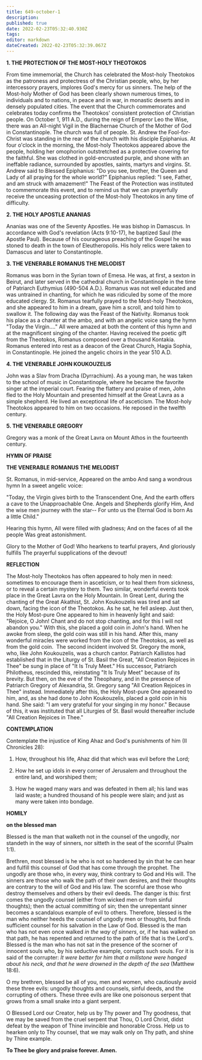 ```yaml
---
title: 649-october-1
description: 
published: true
date: 2022-02-23T05:32:40.930Z
tags: 
editor: markdown
dateCreated: 2022-02-23T05:32:39.067Z
---
```



**1. THE PROTECTION OF THE MOST-HOLY THEOTOKOS**

From time immemorial, the Church has celebrated the Most-holy Theotokos as the patroness and protectress of the Christian people, who, by her intercessory prayers, implores God's mercy for us sinners. The help of the Most-holy Mother of God has been clearly shown numerous times, to individuals and to nations, in peace and in war, in monastic deserts and in densely populated cities. The event that the Church commemorates and celebrates today confirms the Theotokos' consistent protection of Christian people. On October 1, 911 A.D., during the reign of Emperor Leo the Wise, there was an All-night Vigil in the Blachernae Church of the Mother of God in Constantinople. The church was full of people. St. Andrew the Fool-for-Christ was standing in the rear of the church with his disciple Epiphanius. At four o'clock in the morning, the Most-holy Theotokos appeared above the people, holding her omophorion outstretched as a protective covering for the faithful. She was clothed in gold-encrusted purple, and shone with an ineffable radiance, surrounded by apostles, saints, martyrs and virgins. St. Andrew said to Blessed Epiphanius: "Do you see, brother, the Queen and Lady of all praying for the whole world?" Epiphanius replied: "I see, Father, and am struck with amazement!" The Feast of the Protection was instituted to commemorate this event, and to remind us that we can prayerfully receive the unceasing protection of the Most-holy Theotokos in any time of difficulty.

**2. THE HOLY APOSTLE ANANIAS**

Ananias was one of the Seventy Apostles. He was bishop in Damascus. In accordance with God's revelation (Acts 9:10-17), he baptized Saul (the Apostle Paul). Because of his courageous preaching of the Gospel he was stoned to death in the town of Eleutheropolis. His holy relics were taken to Damascus and later to Constantinople.

**3. THE VENERABLE ROMANUS THE MELODIST**

Romanus was born in the Syrian town of Emesa. He was, at first, a sexton in Beirut, and later served in the cathedral church in Constantinople in the time of Patriarch Euthymius (490-504 A.D.). Romanus was not well educated and was untrained in chanting, for which he was ridiculed by some of the more educated clergy. St. Romanus tearfully prayed to the Most-holy Theotokos, and she appeared to him in a dream, gave him a scroll, and told him to swallow it. The following day was the Feast of the Nativity. Romanus took his place as a chanter at the ambo, and with an angelic voice sang the hymn "Today the Virgin…." All were amazed at both the content of this hymn and at the magnificent singing of the chanter. Having received the poetic gift from the Theotokos, Romanus composed over a thousand Kontakia. Romanus entered into rest as a deacon of the Great Church, Hagia Sophia, in Constantinople. He joined the angelic choirs in the year 510 A.D.

**4. THE VENERABLE JOHN KOUKOUZELIS**

John was a Slav from Dracha (Dyrrachium). As a young man, he was taken to the school of music in Constantinople, where he became the favorite singer at the imperial court. Fearing the flattery and praise of men, John fled to the Holy Mountain and presented himself at the Great Lavra as a simple shepherd. He lived an exceptional life of asceticism. The Most-holy Theotokos appeared to him on two occasions. He reposed in the twelfth century.

**5. THE VENERABLE GREGORY**

Gregory was a monk of the Great Lavra on Mount Athos in the fourteenth century.



**HYMN OF PRAISE**

**THE VENERABLE ROMANUS THE MELODIST**

St. Romanus, in mid-service,
Appeared on the ambo
And sang a wondrous hymn
In a sweet angelic voice:

"Today, the Virgin gives birth to the Transcendent One,
And the earth offers a cave to the Unapproachable One.
Angels and Shepherds glorify Him,
And the wise men journey with the star--
For unto us the Eternal God is born
As a little Child."

Hearing this hymn,
All were filled with gladness;
And on the faces of all the people
Was great astonishment.

Glory to the Mother of God!
Who hearkens to tearful prayers,
And gloriously fulfills
The prayerful supplications of the devout!


**REFLECTION**

The Most-holy Theotokos has often appeared to holy men in need: sometimes to encourage them in asceticism, or to heal them from sickness, or to reveal a certain mystery to them. Two similar, wonderful events took place in the Great Lavra on the Holy Mountain. In Great Lent, during the chanting of the Great Akathist, St. John Koukouzelis was tired and sat down, facing the icon of the Theotokos. As he sat, he fell asleep. Just then, the Holy Most-pure One appeared to him in heavenly light and said: "Rejoice, O John! Chant and do not stop chanting, and for this I will not abandon you." With this, she placed a gold coin in John's hand. When he awoke from sleep, the gold coin was still in his hand. After this, many wonderful miracles were worked from the icon of the Theotokos, as well as from the gold coin. 
The second incident involved St. Gregory the monk, who, like John Koukouzelis, was a church cantor. Patriarch Kallistos had established that in the Liturgy of St. Basil the Great, "All Creation Rejoices in Thee" be sung in place of "It Is Truly Meet." His successor, Patriarch Philotheus, rescinded this, reinstating "It Is Truly Meet" because of its brevity. But then, on the eve of the Theophany, and in the presence of Patriarch Gregory of Alexandria, St. Gregory sang "All Creation Rejoices in Thee" instead. Immediately after this, the Holy Most-pure One appeared to him, and, as she had done to John Koukouzelis, placed a gold coin in his hand. She said: "I am very grateful for your singing in my honor." Because of this, it was instituted that all Liturgies of St. Basil would thereafter include "All Creation Rejoices in Thee."



**CONTEMPLATION**


Contemplate the injustice of King Ahaz and God's punishments of him (II Chronicles 28):

1.  How, throughout his life, Ahaz did that which was evil before the Lord;

1.  How he set up idols in every corner of Jerusalem and throughout the entire land, and worshiped them;

1.  How he waged many wars and was defeated in them all; his land was laid waste; a hundred thousand of his people were slain; and just as many were taken into bondage.



**HOMILY**

**on the blessed man**


Blessed is the man that walketh not in the counsel of the ungodly, nor standeth in the way of sinners, nor sitteth in the seat of the scornful (Psalm 1:1).

Brethren, most blessed is he who is not so hardened by sin that he can hear and fulfill this counsel of God that has come through the prophet. The ungodly are those who, in every way, think contrary to God and His will. The sinners are those who walk the path of their own desires, and their thoughts are contrary to the will of God and His law. The scornful are those who destroy themselves and others by their evil deeds. The danger is this: first comes the ungodly counsel (either from wicked men or from sinful thoughts); then the actual committing of sin; then the unrepentant sinner becomes a scandalous example of evil to others. Therefore, blessed is the man who neither heeds the counsel of ungodly men or thoughts, but finds sufficient counsel for his salvation in the Law of God. Blessed is the man who has not even once walked *in the way of sinners*, or, if he has walked on that path, he has repented and returned to the path of life that is the Lord's. Blessed is the man who has not sat in the presence of the scorner of innocent souls who, by his seductive example, corrupts such souls. For it is said of the corrupter: *It were better for him that a millstone were hanged about his neck, and that he were drowned in the depth of the sea* (Matthew 18:6).

O my brethren, blessed be all of you, men and women, who cautiously avoid these three evils: ungodly thoughts and counsels, sinful deeds, and the corrupting of others. These three evils are like one poisonous serpent that grows from a small snake into a giant serpent.

O Blessed Lord our Creator, help us by Thy power and Thy goodness, that we may be saved from the cruel serpent that Thou, O Lord Christ, didst defeat by the weapon of Thine invincible and honorable Cross. Help us to hearken only to Thy counsel, that we may walk only on Thy path, and shine by Thine example.

**To Thee be glory and praise forever. Amen.**
